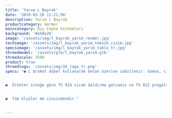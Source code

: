 ```yaml
---
title: 'Yarım L Bayrak'
date: '2019-03-26 11:21:56'
description: Yarım L Bayrak
productcategory: mermer
maincategory: Dış Cephe Sistemleri
background: '#e58e26'
image: '/assets/img/l_bayrak_yarim_render.jpg'
techimage: '/assets/img/l_bayrak_yarim_teknik_cizim.jpg'
specsimage: '/assets/img/l_bayrak_yarim_tablo_tr.jpg'
threedmodel: '/assets/glb/l_bayrak_yarim.glb'
threedscale: 3500
product: true
threedlogo: '/assets/img/3d_logo_tr.png'
specs: "● L braket dübel kullanarak beton üzerine sabitlenir. Somun, civata ve pul yardımıyla u profil l braket üzerine monte edilir.


●  Ürünler isteğe göre TS 914 sıcak daldırma galvaniz ve TS 822 pregalvanizden üretilebilmektedir.


●  Tüm ölçüler mm cinsindendir."


---
```

